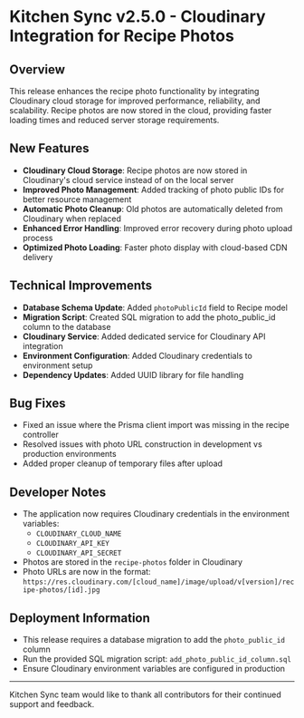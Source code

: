 # Kitchen Sync v2.5.0 - Cloudinary Integration for Recipe Photos

## Overview
This release enhances the recipe photo functionality by integrating Cloudinary cloud storage for improved performance, reliability, and scalability. Recipe photos are now stored in the cloud, providing faster loading times and reduced server storage requirements.

## New Features
- **Cloudinary Cloud Storage**: Recipe photos are now stored in Cloudinary's cloud service instead of on the local server
- **Improved Photo Management**: Added tracking of photo public IDs for better resource management
- **Automatic Photo Cleanup**: Old photos are automatically deleted from Cloudinary when replaced
- **Enhanced Error Handling**: Improved error recovery during photo upload process
- **Optimized Photo Loading**: Faster photo display with cloud-based CDN delivery

## Technical Improvements
- **Database Schema Update**: Added `photoPublicId` field to Recipe model
- **Migration Script**: Created SQL migration to add the photo_public_id column to the database
- **Cloudinary Service**: Added dedicated service for Cloudinary API integration
- **Environment Configuration**: Added Cloudinary credentials to environment setup
- **Dependency Updates**: Added UUID library for file handling

## Bug Fixes
- Fixed an issue where the Prisma client import was missing in the recipe controller
- Resolved issues with photo URL construction in development vs production environments
- Added proper cleanup of temporary files after upload

## Developer Notes
- The application now requires Cloudinary credentials in the environment variables:
  - `CLOUDINARY_CLOUD_NAME`
  - `CLOUDINARY_API_KEY`
  - `CLOUDINARY_API_SECRET`
- Photos are stored in the `recipe-photos` folder in Cloudinary
- Photo URLs are now in the format: `https://res.cloudinary.com/[cloud_name]/image/upload/v[version]/recipe-photos/[id].jpg`

## Deployment Information
- This release requires a database migration to add the `photo_public_id` column
- Run the provided SQL migration script: `add_photo_public_id_column.sql`
- Ensure Cloudinary environment variables are configured in production

---

Kitchen Sync team would like to thank all contributors for their continued support and feedback. 